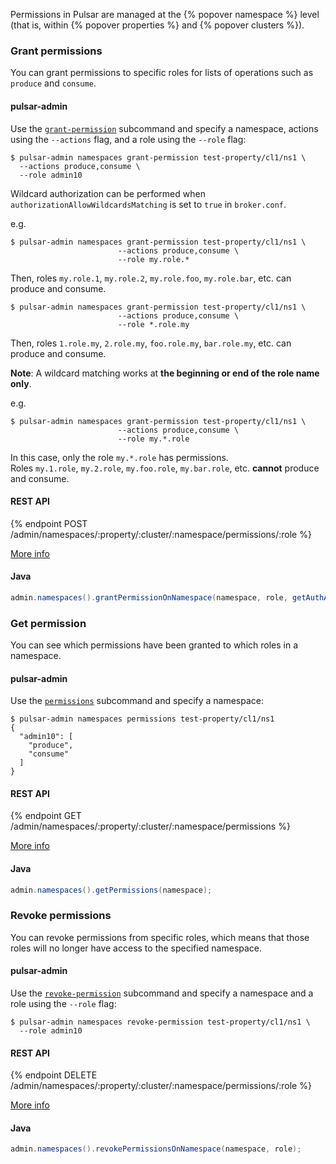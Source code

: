 Permissions in Pulsar are managed at the {% popover namespace %} level (that is, within {% popover properties %} and {% popover clusters %}).

### Grant permissions

You can grant permissions to specific roles for lists of operations such as `produce` and `consume`.

#### pulsar-admin

Use the [`grant-permission`](../../reference/CliTools#pulsar-admin-namespaces-grant-permission) subcommand and specify a namespace, actions using the `--actions` flag, and a role using the `--role` flag:

```shell
$ pulsar-admin namespaces grant-permission test-property/cl1/ns1 \
  --actions produce,consume \
  --role admin10
```

Wildcard authorization can be performed when `authorizationAllowWildcardsMatching` is set to `true` in `broker.conf`.

e.g.
```shell
$ pulsar-admin namespaces grant-permission test-property/cl1/ns1 \
                        --actions produce,consume \
                        --role my.role.*
```

Then, roles `my.role.1`, `my.role.2`, `my.role.foo`, `my.role.bar`, etc. can produce and consume.  

```shell
$ pulsar-admin namespaces grant-permission test-property/cl1/ns1 \
                        --actions produce,consume \
                        --role *.role.my
```

Then, roles `1.role.my`, `2.role.my`, `foo.role.my`, `bar.role.my`, etc. can produce and consume.

**Note**: A wildcard matching works at **the beginning or end of the role name only**.

e.g.
```shell
$ pulsar-admin namespaces grant-permission test-property/cl1/ns1 \
                        --actions produce,consume \
                        --role my.*.role
```

In this case, only the role `my.*.role` has permissions.  
Roles `my.1.role`, `my.2.role`, `my.foo.role`, `my.bar.role`, etc. **cannot** produce and consume.

#### REST API

{% endpoint POST /admin/namespaces/:property/:cluster/:namespace/permissions/:role %}

[More info](../../reference/RestApi#/admin/namespaces/:property/:cluster/:namespace/permissions/:role)

#### Java

```java
admin.namespaces().grantPermissionOnNamespace(namespace, role, getAuthActions(actions));
```

### Get permission

You can see which permissions have been granted to which roles in a namespace.

#### pulsar-admin

Use the [`permissions`](../../reference/CliTools#pulsar-admin-namespaces-permissions) subcommand and specify a namespace:

```shell
$ pulsar-admin namespaces permissions test-property/cl1/ns1
{
  "admin10": [
    "produce",
    "consume"
  ]
}   
```

#### REST API

{% endpoint GET /admin/namespaces/:property/:cluster/:namespace/permissions %}

[More info](../../reference/RestApi#/admin/namespaces/:property/:cluster/:namespace/permissions)

#### Java

```java
admin.namespaces().getPermissions(namespace);
```

### Revoke permissions

You can revoke permissions from specific roles, which means that those roles will no longer have access to the specified namespace.

#### pulsar-admin

Use the [`revoke-permission`](../../reference/CliTools#pulsar-admin-revoke-permission) subcommand and specify a namespace and a role using the `--role` flag:

```shell
$ pulsar-admin namespaces revoke-permission test-property/cl1/ns1 \
  --role admin10
```

#### REST API

{% endpoint DELETE /admin/namespaces/:property/:cluster/:namespace/permissions/:role %}

[More info](../../reference/RestApi#/admin/namespaces/:property/:cluster/:namespace/permissions/:role)

#### Java

```java
admin.namespaces().revokePermissionsOnNamespace(namespace, role);
```
